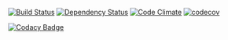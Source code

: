 [![Build Status](https://travis-ci.org/victoryw/micro-service-pack.svg?branch=master)](https://travis-ci.org/victoryw/micro-service-pack)
[![Dependency Status](https://www.versioneye.com/user/projects/58537d7dad9aa20040cc3719/badge.svg?style=flat-square)](https://www.versioneye.com/user/projects/58537d7dad9aa20040cc3719)
[![Code Climate](https://codeclimate.com/github/victoryw/micro-service-pack/badges/gpa.svg)](https://codeclimate.com/github/victoryw/micro-service-pack)
[![codecov](https://codecov.io/gh/victoryw/micro-service-pack/branch/master/graph/badge.svg)](https://codecov.io/gh/victoryw/micro-service-pack)


[![Codacy Badge](https://api.codacy.com/project/badge/Grade/ad0518ea80754152831802018e7af841)](https://www.codacy.com/app/tianya-wy/micro-service-pack?utm_source=github.com&amp;utm_medium=referral&amp;utm_content=victoryw/micro-service-pack&amp;utm_campaign=badger)
